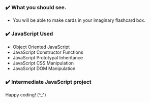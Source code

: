  ### :heavy_check_mark: What you should see.
-  You will be able to make cards in your imaginary flashcard box.
### :heavy_check_mark: JavaScript Used
- Object Oriented JavaScript
- JavaScript Constructor Functions
- JavaScript Prototypal Inheritance
- JavaScript CSS Manipulation
- JavaScript DOM Manipulation
### :heavy_check_mark: Intermediate JavaScript project


Happy coding! (^_^)